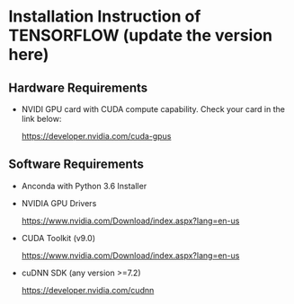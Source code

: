 # Installation Instruction of TENSORFLOW (update the version here)
## Hardware Requirements
- NVIDI GPU card with CUDA compute capability. Check your card in the link below:

  https://developer.nvidia.com/cuda-gpus
 
## Software Requirements
- Anconda with Python 3.6 Installer
- NVIDIA GPU Drivers 

  https://www.nvidia.com/Download/index.aspx?lang=en-us
- CUDA Toolkit (v9.0)

  https://www.nvidia.com/Download/index.aspx?lang=en-us
  
- cuDNN SDK (any version >=7.2)

  https://developer.nvidia.com/cudnn
  

